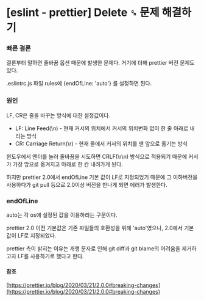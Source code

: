 # [eslint - prettier] Delete `␍` 문제 해결하기

### 빠른 결론
결론부터 말하면 줄바꿈 옵션 때문에 발생한 문제다. 거기에 더해 prettier 버전 문제도 있다.

.eslintrc.js 파일 rules에 {endOfLine: 'auto'} 를 설정하면 된다.

### 원인
LF, CR은 줄을 바꾸는 방식에 대한 설정값이다.
* LF: Line Feed(\n) - 현재 커서의 위치에서 커서의 위치변화 없이 한 줄 아래로 내리는 방식
* CR: Carriage Return(\r) - 현재 줄에서 커서의 위치를 맨 앞으로 옮기는 방식

윈도우에서 엔터를 눌러 줄바꿈을 시도하면 CRLF(\r\n) 방식으로 적용되기 때문에 커서가 가장 앞으로 옮겨지고 아래로 한 칸 내려가게 된다.

하지만 prettier 2.0에서 endOfLine 기본 값이 LF로 지정되었기 때문에 그 이하버전을 사용하다가 git pull 등으로 2.0이상 버전을 만나게 되면 에러가 발생한다.

### endOfLine
auto는 각 os에 설정된 값을 이용하라는 구문이다.

prettier 2.0 이전 기본값은 기존 파일들의 호환성을 위해 'auto'였으나,  2.0에서 기본 값이 LF로 지정되었다.

prettier 측이 밝히는 이유는 개행 문자로 인해 git diff과 git blame의 어려움을 제거하고자 LF를 사용하기로 했다고 한다.

#### 참조
[https://prettier.io/blog/2020/03/21/2.0.0#breaking-changes](https://prettier.io/blog/2020/03/21/2.0.0#breaking-changes)
